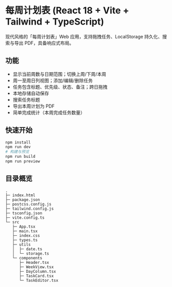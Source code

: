 # 每周计划表 (React 18 + Vite + Tailwind + TypeScript)

现代风格的「每周计划表」Web 应用，支持拖拽任务、LocalStorage 持久化、搜索与导出 PDF，具备响应式布局。

## 功能
- 显示当前周数与日期范围；切换上周/下周/本周
- 周一至周日列视图；添加/编辑/删除任务
- 任务包含标题、优先级、状态、备注；跨日拖拽
- 本地存储自动保存
- 搜索任务标题
- 导出本周计划为 PDF
- 简单完成统计（本周完成任务数量）

## 快速开始
```bash
npm install
npm run dev
# 构建与预览
npm run build
npm run preview
```

## 目录概览
```
.
├─ index.html
├─ package.json
├─ postcss.config.js
├─ tailwind.config.js
├─ tsconfig.json
├─ vite.config.ts
└─ src
   ├─ App.tsx
   ├─ main.tsx
   ├─ index.css
   ├─ types.ts
   ├─ utils
   │  ├─ date.ts
   │  └─ storage.ts
   └─ components
      ├─ Header.tsx
      ├─ WeekView.tsx
      ├─ DayColumn.tsx
      ├─ TaskCard.tsx
      └─ TaskEditor.tsx
```
